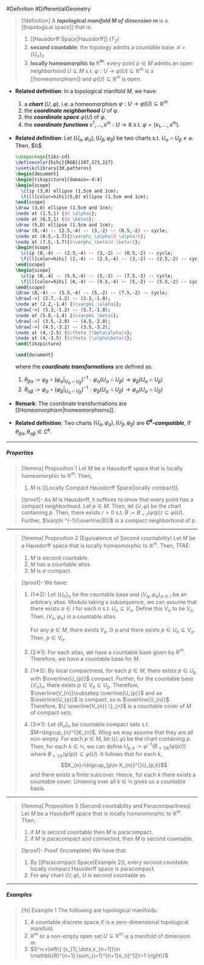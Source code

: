 #Definition #DifferentialGeometry 

> [!definition]
> A ***topological manifold $M$ of dimension $m$*** is a [[topological space]] that is:
> 1. [[Hausdorff Space|Hausdorff]] $(T_{2})$ 
> 2. **second countable**: the topology admits a countable base $\mathcal{B}=\{ U_{n} \}_{n}$
> 3. **locally homeomorphic to $\mathbb{R}^m$**: every point $p\in M$ admits an open neighborhood $U\subseteq M$ s.t. $\varphi :U\to \varphi(U)\subseteq\mathbb{R}^m$ is a [[homeomorphism]] and $\varphi(U)\subseteq \mathbb{R}^m$ is open.
- **Related definition**: In a topological manifold $M$, we have:
  1. a ***chart*** $(U,\varphi)$, i.e. a homeomorphism $\varphi:U\to\varphi(U)\subseteq \mathbb{R}^m$
	2. the ***coordinate neighborhood*** $U$ of $\varphi$.
	3. the ***coordinate space*** $\varphi(U)$ of $\varphi$.
	4. the ***coordinate functions*** $x^1,\dots,x^m:U\to \mathbb{R}$ s.t. $\varphi=(x_{1},\dots,x^m)$. 
- **Related definition**: Let $(U_{\alpha},\varphi_{\alpha}),(U_{\beta},\varphi_{\beta})$ be two charts s.t. $U_{\alpha}\cap U_{\beta}\neq \varnothing$. Then, 
	$\\$
	```tikz
	\usepackage{tikz-cd}
	\definecolor{hihi}{RGB}{197,173,227}
	\usetikzlibrary{3d,patterns}
	\begin{document}
	\begin{tikzpicture}[domain=-4:4] 
	\begin{scope}
	  \clip (3,0) ellipse (1.5cm and 1cm);
	  \fill[color=hihi](5,0) ellipse (1.5cm and 1cm);
	\end{scope}
	\draw (3,0) ellipse (1.5cm and 1cm);
	\node at (1.5,1) {$U_\alpha$};
	\node at (6.5,1) {$U_\beta$};
	\draw (5,0) ellipse (1.5cm and 1cm); 
	\draw (0,-4) -- (2.5,-4) -- (3,-2) -- (0.5,-2) -- cycle;
	\node at (0.5,-1.7){$\varphi_\alpha(U_\alpha)$};
	\node at (7.5,-1.7){$\varphi_\beta(U_\beta)$};
	\begin{scope}
	  \clip (0,-4) -- (2.5,-4) -- (3,-2) -- (0.5,-2) -- cycle;
	  \fill[color=hihi] (2,-4) -- (2.5,-4) -- (3,-2) -- (2.5,-2) -- cycle;
	\end{scope}
	\begin{scope}
	  \clip (8,-4) -- (5.5,-4) -- (5,-2) -- (7.5,-2) -- cycle;
	  \fill[color=hihi] (6,-4) -- (5.5,-4) -- (5,-2) -- (5.5,-2) -- cycle;
	\end{scope}
	\draw (8,-4) -- (5.5,-4) -- (5,-2) -- (7.5,-2) -- cycle;
	\draw[->] (2.7,-1.2) -- (2.3,-1.8);
	\node at (2.2,-1.4) {$\varphi_\alpha$};
	\draw[->] (5.3,-1.2) -- (5.7,-1.8);
	\node at (5.8,-1.4) {$\varphi_\beta$};
	\draw[->] (3.5,-2.8) -- (4.5,-2.8);
	\draw[->] (4.5,-3.2) -- (3.5,-3.2);
	\node at (4,-2.5) {$\theta_{\beta\alpha}$};
	\node at (4,-3.5) {$\theta_{\alpha\beta}$};
	\end{tikzpicture} 
	
	\end{document}
	```
	where the ***coordinate transformations*** are defined as:
	1. $\theta_{\beta\alpha}:=\varphi_{\beta}\circ(\varphi_{\alpha}|_{U_{\alpha}\cap U_{\beta}})^{-1}:\varphi_{\alpha}(U_{\alpha}\cap U_{\beta})\to\varphi_{\beta}(U_{\alpha}\cap U_{\beta})$
	2. $\theta_{\alpha\beta}:=\varphi_{\alpha}\circ(\varphi_{\beta}|_{U_{\alpha}\cap U_{\beta}})^{-1}:\varphi_{\beta}(U_{\alpha}\cap U_{\beta})\to\varphi_{\alpha}(U_{\alpha}\cap U_{\beta})$
- **Remark**: The coordinate transformations are [[Homeomorphism|homeomorphisms]].
	
- **Related definition**: Two charts $(U_{\alpha},\varphi_{\alpha}),(U_{\beta},\varphi_{\beta})$ are ***$C^k$-compatible***, if $\theta_{\beta\alpha},\theta_{\alpha\beta}\in C^k$.
---
##### Properties
> [!lemma] Proposition 1 
> Let $M$ be a Hausdorff space that is locally homeomorphic to $\mathbb{R}^m$. Then, 
> 1. $M$ is [[Locally Compact Hausdorff Space|locally compact]].

> [!proof]-
> As $M$ is Hausdorff, it suffices to show that every point has a compact neighborhood. Let $p\in M$. Then, let $(U,\varphi)$ be the chart containing $p$. Then, there exists $r>0$ s.t. $B:=B_{<r}(\varphi(p))\subseteq \varphi(U)$. Further, $\varphi ^{-1}(\overline{B})$ is a compact neighborhood of $p$. 
---
> [!lemma] Proposition 2 (Equivalence of Second countability)
> Let $M$ be a Hausdorff space that is locally homeomorphic to $\mathbb{R}^m$. Then, TFAE:
> 1. $M$ is second countable.
> 2. $M$ has a countable atlas.
> 3. $M$ is $\sigma$-compact.

> [!proof]-
> We have:
> 1. (1=>2): Let $\{ U_{n} \}_{n}$ be the countable base and $(V_{\alpha},\varphi_{\alpha})_{\alpha\in I}$ be an arbitrary atlas. Modulo taking a subsequence, we can assume that there exists $\alpha\in I$ for each $n$ s.t. $U_{n}\subseteq V_{\alpha}$. Define this $V_{\alpha}$ to be $V_{n}$. Then, $(V_{n},\varphi_{n})$ is a countable atlas. 
>    
>    For any $p\in M$, there exists $V_{\alpha}\ni p$ and there exists $p\in U_{n}\subseteq V_{\alpha}$. Then, $p\in V_{n}$.
> 2. (2=>1): For each atlas, we have a countable base given by $\mathbb{R}^m$. Therefore, we have a countable base for $M$.
> 4. (1=>3): By local compactness, for each $p\in M$, there exists $p\in U_{p}$ with $\overline{U_{p}}$ compact. Further, for the countable base $\{ V_{n} \}_{n}$, there exists $p\in V_{n}\subseteq U_{p}$. Therefore, $\overline{V_{n}}\subseteq \overline{U_{p}}$ and as $\overline{U_{p}}$ is compact, so is $\overline{V_{n}}$. Therefore, $\{ \overline{V_{n}} \}_{n}$ is a countable cover of $M$ of compact sets.
> 5. (3=>1): Let $\{ K_{n} \}_{n}$ be countable compact sets s.t. $M=\bigcup_{n}^{}K_{n}$. Wlog we may assume that they are all non-empty. For each $p\in M$, let $(U,\varphi)$ be the chart containing $p$. Then, for each $k\in \mathbb{N}$, we can define $U_{p,k}:=\varphi ^{-1}(B_{< 1/k}(\varphi(p)))$ where $B_{< 1/k}(\varphi(p))\subseteq \varphi(U)$. It follows that for each $k$, $$K_{n}=\bigcup_{p\in K_{n}}^{}U_{p,k}$$and there exists a finite subcover. Hence, for each $k$ there exists a countable cover. Unioning over all $k\in \mathbb{N}$ gives us a countable basis. 
---
> [!lemma] Proposition 3 (Second countability and Paracompactness)
> Let $M$ be a Hausdorff space that is locally homeomorphic to $\mathbb{R}^m$. Then,
> 1. if $M$ is second countable then $M$ is paracompact.
> 2. if $M$ is paracompact and connected, then $M$ is second countable.

> [!proof]- Proof (Incomplete)
> We have that:
> 1. By [[Paracompact Space|Example 2]], every second countable locally compact Hausdorff space is paracompact.
> 2. For any chart $(U,\varphi)$, $U$ is second countable as 

---
##### Examples
> [!h] Example 1
> The following are topological manifolds:
> 1. A countable discrete space $X$ is a zero-dimensional topological manifold.
> 1. $\mathbb{R}^m$ or a non-empty open set $U\subseteq \mathbb{R}^m$ is a manifold of dimension $m$.
> 2. $S^n:=\left\{  (x_{1},\dots,x_{n+1})\in \mathbb{R}^{n+1}:\sum_{i=1}^{n+1}x_{i}^{2}=1 \right\}$